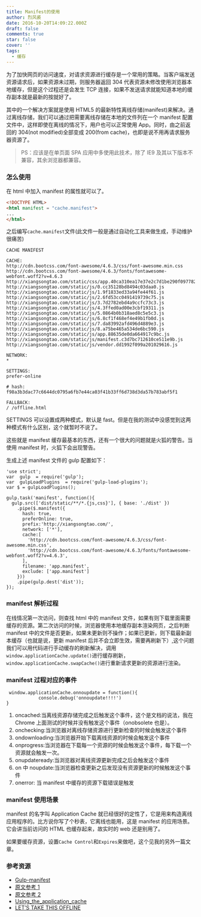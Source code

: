 ```yaml
---
title: Manifest的使用
author: 烈风裘
date: 2016-10-20T14:09:22.000Z
draft: false
comments: true
star: false
cover: ''
tags: 
  - 缓存
---
```


为了加快网页的访问速度，对请求资源进行缓存是一个常用的策略。当客户端发送资源请求后，如果资源未过期，则服务器返回 304 代表资源未修改使用浏览器本地缓存，但是这个过程还是会发生 TCP 连接，如果不发送请求就能知道本地的缓存副本就是最新的按就好了。

其中的一个解决方案就是使用 HTML5 的最新特性离线存储(manifest)来解决。通过离线存储，我们可以通过把需要离线存储在本地的文件列在一个 manifest 配置文件中，这样即使在离线的情况下，用户也可以正常使用 App。同时，由之前返回的 304(not modified)全部变成 200(from cache)，也即是说不用再请求服务器资源了。

> PS：应该是在单页面 SPA 应用中多使用此技术，除了 IE9 及其以下版本不兼容，其余浏览器都兼容。

### 怎么使用

在 html 中加入 manifest 的属性就可以了。

```html
<!DOCTYPE HTML>
<html manifest = "cache.manifest">
...
</html>
```

之后编写`cache.manifest`文件(此文件一般是通过自动化工具来做生成，手动维护很痛苦)

```
CACHE MANIFEST

CACHE:
http://cdn.bootcss.com/font-awesome/4.6.3/css/font-awesome.min.css
http://cdn.bootcss.com/font-awesome/4.6.3/fonts/fontawesome-webfont.woff2?v=4.6.3
http://xiangsongtao.com/static/css/app.40ca310ea17e37e2c7d1be290f097782.css
http://xiangsongtao.com/static/js/0.cc35128bd8494c03daa0.js
http://xiangsongtao.com/static/js/1.9f1833ed33a94fe44f61.js
http://xiangsongtao.com/static/js/2.6fd53cc0491419739c75.js
http://xiangsongtao.com/static/js/3.7d2782ebd4a9ccfc73c3.js
http://xiangsongtao.com/static/js/4.3ffed0ad00e3cbf19311.js
http://xiangsongtao.com/static/js/5.0864b0b318aed8c5e5c3.js
http://xiangsongtao.com/static/js/6.8cf1f468ef4e49b1fb0d.js
http://xiangsongtao.com/static/js/7.da83992afd496d4889e3.js
http://xiangsongtao.com/static/js/8.a75be465a534de6bc590.js
http://xiangsongtao.com/static/js/app.88635de0da664917c9bc.js
http://xiangsongtao.com/static/js/manifest.c3d7bc712610ce511e9b.js
http://xiangsongtao.com/static/js/vendor.dd1992f099a201029616.js

NETWORK:
*

SETTINGS:
prefer-online

# hash: f98a3b3dac77c6644dc0795a6fb7e44ca03f41b33ff6d738d3da57b783abf5f1

FALLBACK:
/ /offline.html
```

SETTINGS 可以设置成两种模式，默认是 fast。但是在我的测试中没感觉到这两种模式有什么区别，这个就暂时不说了。

这些就是 manifest 缓存最基本的东西，还有一个很大的问题就是火狐的警告。当使用 manifest 时，火狐下会出现警告。

生成上述 manifest 文件的 gulp 配置如下：

```
'use strict';
var  gulp  = require('gulp');
var  gulpLoadPlugins  = require('gulp-load-plugins');
var $ = gulpLoadPlugins();

gulp.task('manifest', function(){
  gulp.src(['dist/static/**/*.{js,css}'], { base: './dist' })
    .pipe($.manifest({
      hash: true,
      preferOnline: true,
      prefix:'http://xiangsongtao.com/',
      network: ['*'],
      cache:[
        'http://cdn.bootcss.com/font-awesome/4.6.3/css/font-awesome.min.css',
        'http://cdn.bootcss.com/font-awesome/4.6.3/fonts/fontawesome-webfont.woff2?v=4.6.3',
      ],
      filename: 'app.manifest',
      exclude: ['app.manifest']
    }))
    .pipe(gulp.dest('dist'));
});
```

### manifest 解析过程

在线情况第一次访问，则查找 html 中的 manifest 文件，如果有则下载里面需要缓存的资源。第二次访问的时候，浏览器使用本地缓存副本渲染网页，之后判断 manifest 中的文件是否更新，如果未更新则不操作；如果已更新，则下载最新副本缓存（也就是说，更新 manifest 后并不会立即生效，需要再刷新下）,这个问题我们可以用代码进行手动缓存的刷新解决，调用`window.applicationCache.update()`进行缓存刷新，`window.applicationCache.swapCache()`进行重新请求更新的资源进行渲染。

### manifest 过程对应的事件

```
 window.applicationCache.onnoupdate = function(){
            console.debug('onnoupdate!!!!')
}
```

1.  oncached:当离线资源存储完成之后触发这个事件，这个是文档的说法，我在 Chrome 上面测试的时候并没有触发这个事件（onobsolete 也是）。
2.  onchecking:当浏览器对离线存储资源进行更新检查的时候会触发这个事件
3.  ondownloading:当浏览器开始下载离线资源的时候会触发这个事件
4.  onprogress:当浏览器在下载每一个资源的时候会触发这个事件，每下载一个资源就会触发一次。
5.  onupdateready:当浏览器对离线资源更新完成之后会触发这个事件
6.  on 中 noupdate:当浏览器检查更新之后发现没有资源更新的时候触发这个事件
7.  onerror: 当 manifest 中缓存的资源下载错误是触发

### manifest 使用场景

manifest 的名字叫 Application Cache 就已经很好的定性了，它是用来构造离线应用程序的。比方说你写了个秒表，它离线也能用，这是 manifest 的应用场景。它会讲当前访问的 HTML 也缓存起来，故实时的 web 还是别用了。

如果要缓存资源，设置`Cache Control`和`Expires`来做吧，这个见我的另外一篇文章。

### 参考资源

* [Gulp-manifest](https://www.npmjs.com/package/gulp-manifest)
* [原文参考 1](https://segmentfault.com/a/1190000000732617)
* [原文参考 2](http://bin-playground.top)
* [Using_the_application_cache](https://developer.mozilla.org/en-US/docs/Web/HTML/Using_the_application_cache)
* [LET’S TAKE THIS OFFLINE](http://diveintohtml5.info/offline.html)
